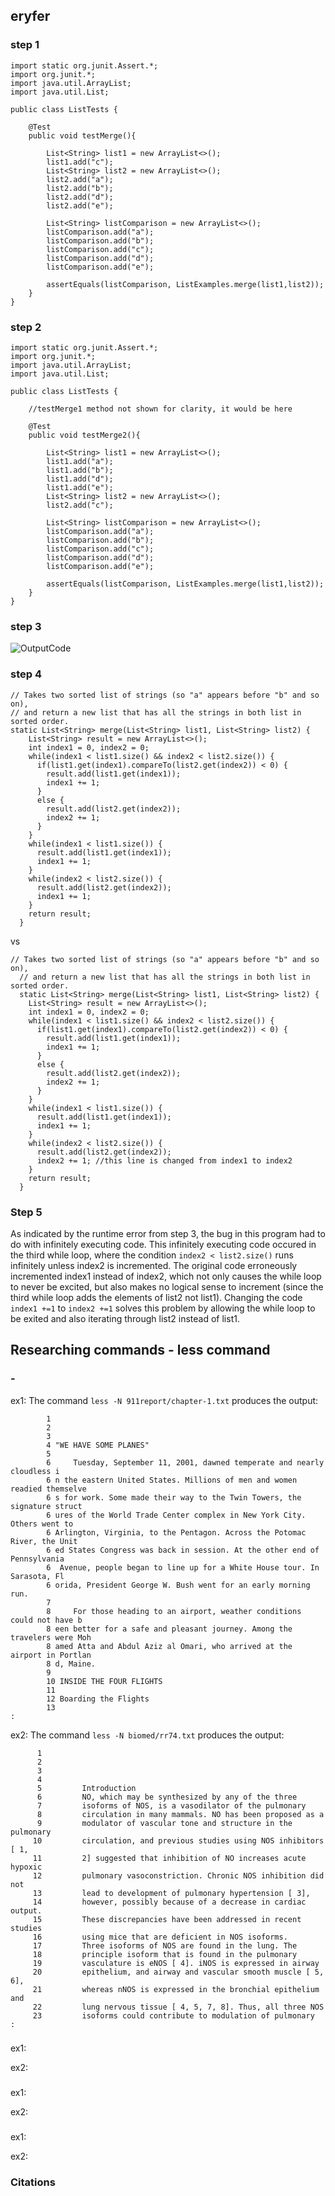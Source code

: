 ## eryfer ##

### step 1
```
import static org.junit.Assert.*;
import org.junit.*;
import java.util.ArrayList;
import java.util.List;

public class ListTests {

    @Test
    public void testMerge(){
        
        List<String> list1 = new ArrayList<>();
        list1.add("c");
        List<String> list2 = new ArrayList<>();
        list2.add("a");
        list2.add("b");
        list2.add("d");
        list2.add("e");

        List<String> listComparison = new ArrayList<>();
        listComparison.add("a");
        listComparison.add("b");
        listComparison.add("c");
        listComparison.add("d");
        listComparison.add("e");

        assertEquals(listComparison, ListExamples.merge(list1,list2));
    }
}
```
### step 2
```
import static org.junit.Assert.*;
import org.junit.*;
import java.util.ArrayList;
import java.util.List;

public class ListTests {

    //testMerge1 method not shown for clarity, it would be here

    @Test
    public void testMerge2(){
        
        List<String> list1 = new ArrayList<>();
        list1.add("a");
        list1.add("b");
        list1.add("d");
        list1.add("e");
        List<String> list2 = new ArrayList<>();
        list2.add("c");

        List<String> listComparison = new ArrayList<>();
        listComparison.add("a");
        listComparison.add("b");
        listComparison.add("c");
        listComparison.add("d");
        listComparison.add("e");

        assertEquals(listComparison, ListExamples.merge(list1,list2));
    }
}
```
### step 3
![OutputCode](output1.jpg)
### step 4
```
// Takes two sorted list of strings (so "a" appears before "b" and so on),
// and return a new list that has all the strings in both list in sorted order.
static List<String> merge(List<String> list1, List<String> list2) {
    List<String> result = new ArrayList<>();
    int index1 = 0, index2 = 0;
    while(index1 < list1.size() && index2 < list2.size()) {
      if(list1.get(index1).compareTo(list2.get(index2)) < 0) {
        result.add(list1.get(index1));
        index1 += 1;
      }
      else {
        result.add(list2.get(index2));
        index2 += 1;
      }
    }
    while(index1 < list1.size()) {
      result.add(list1.get(index1));
      index1 += 1;
    }
    while(index2 < list2.size()) {
      result.add(list2.get(index2));
      index1 += 1;
    }
    return result;
  }
```
vs 
```
// Takes two sorted list of strings (so "a" appears before "b" and so on),
  // and return a new list that has all the strings in both list in sorted order.
  static List<String> merge(List<String> list1, List<String> list2) {
    List<String> result = new ArrayList<>();
    int index1 = 0, index2 = 0;
    while(index1 < list1.size() && index2 < list2.size()) {
      if(list1.get(index1).compareTo(list2.get(index2)) < 0) {
        result.add(list1.get(index1));
        index1 += 1;
      }
      else {
        result.add(list2.get(index2));
        index2 += 1;
      }
    }
    while(index1 < list1.size()) {
      result.add(list1.get(index1));
      index1 += 1;
    }
    while(index2 < list2.size()) {
      result.add(list2.get(index2));
      index2 += 1; //this line is changed from index1 to index2
    }
    return result;
  }
```
### Step 5
As indicated by the runtime error from step 3, the bug in this program had to do with infinitely executing code. This infinitely executing code occured in the third while loop, where the condition `index2 < list2.size()` runs infinitely unless index2 is incremented. The original code erroneously incremented index1 instead of index2, which not only causes the while loop to never be excited, but also makes no logical sense to increment (since the third while loop adds the elements of list2 not list1). Changing the code `index1 +=1` to `index2 +=1` solves this problem by allowing the while loop to be exited and also iterating through list2 instead of list1.

## Researching commands - less command ##
### - 
ex1:
The command `less -N 911report/chapter-1.txt` produces the output:  
```     
        1  
        2     
        3         
        4 "WE HAVE SOME PLANES"
        5 
        6     Tuesday, September 11, 2001, dawned temperate and nearly cloudless i
        6 n the eastern United States. Millions of men and women readied themselve
        6 s for work. Some made their way to the Twin Towers, the signature struct
        6 ures of the World Trade Center complex in New York City. Others went to
        6 Arlington, Virginia, to the Pentagon. Across the Potomac River, the Unit
        6 ed States Congress was back in session. At the other end of Pennsylvania
        6  Avenue, people began to line up for a White House tour. In Sarasota, Fl
        6 orida, President George W. Bush went for an early morning run.
        7 
        8     For those heading to an airport, weather conditions could not have b
        8 een better for a safe and pleasant journey. Among the travelers were Moh
        8 amed Atta and Abdul Aziz al Omari, who arrived at the airport in Portlan
        8 d, Maine.
        9         
        10 INSIDE THE FOUR FLIGHTS
        11 
        12 Boarding the Flights
        13 
:
```
ex2:
The command `less -N biomed/rr74.txt` produces the output:
```
      1 
      2   
      3     
      4       
      5         Introduction
      6         NO, which may be synthesized by any of the three
      7         isoforms of NOS, is a vasodilator of the pulmonary
      8         circulation in many mammals. NO has been proposed as a
      9         modulator of vascular tone and structure in the pulmonary
     10         circulation, and previous studies using NOS inhibitors [ 1,
     11         2] suggested that inhibition of NO increases acute hypoxic
     12         pulmonary vasoconstriction. Chronic NOS inhibition did not
     13         lead to development of pulmonary hypertension [ 3],
     14         however, possibly because of a decrease in cardiac output.
     15         These discrepancies have been addressed in recent studies
     16         using mice that are deficient in NOS isoforms.
     17         Three isoforms of NOS are found in the lung. The
     18         principle isoform that is found in the pulmonary
     19         vasculature is eNOS [ 4]. iNOS is expressed in airway
     20         epithelium, and airway and vascular smooth muscle [ 5, 6],
     21         whereas nNOS is expressed in the bronchial epithelium and
     22         lung nervous tissue [ 4, 5, 7, 8]. Thus, all three NOS
     23         isoforms could contribute to modulation of pulmonary
:
```

###
ex1:

ex2:

###
ex1:

ex2:

###
ex1:

ex2:
### Citations
